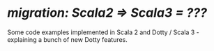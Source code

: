 # _migration: Scala2 => Scala3 = ???_

Some code examples implemented in Scala 2 and Dotty / Scala 3 - explaining a bunch of new Dotty features.
